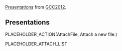 [Presentations](/src/Documents/Presentations/index.md) from [GCC2012](/src/events/GCC2012/index.md).

## Presentations

PLACEHOLDER_ACTION(AttachFile, Attach a new file.)

PLACEHOLDER_ATTACH_LIST
